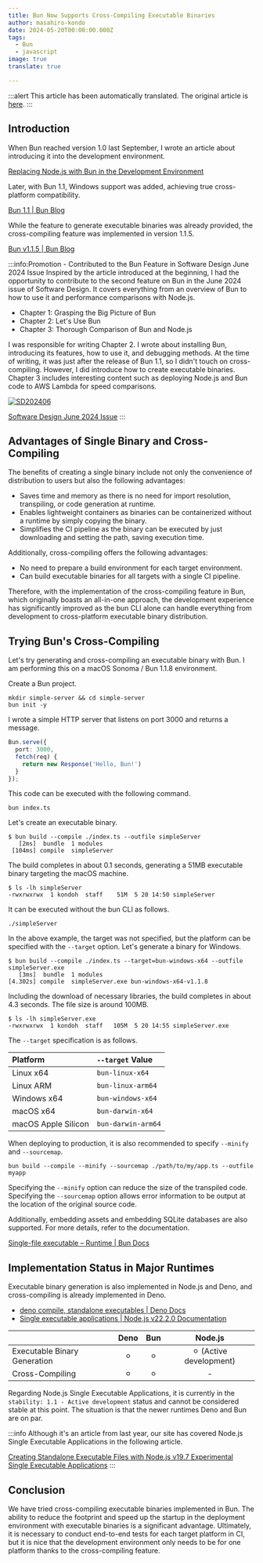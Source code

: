 ```yaml
---
title: Bun Now Supports Cross-Compiling Executable Binaries
author: masahiro-kondo
date: 2024-05-20T00:00:00.000Z
tags:
  - Bun
  - javascript
image: true
translate: true

---
```


:::alert
This article has been automatically translated.
The original article is [here](https://developer.mamezou-tech.com/blogs/2024/05/20/bun-cross-compile/).
:::



## Introduction

When Bun reached version 1.0 last September, I wrote an article about introducing it into the development environment.

[Replacing Node.js with Bun in the Development Environment](/blogs/2023/11/21/replace-nodejs-with-bun-in-devenv/)

Later, with Bun 1.1, Windows support was added, achieving true cross-platform compatibility.

[Bun 1.1 | Bun Blog](https://bun.sh/blog/bun-v1.1)

While the feature to generate executable binaries was already provided, the cross-compiling feature was implemented in version 1.1.5.

[Bun v1.1.5 | Bun Blog](https://bun.sh/blog/bun-v1.1.5)

:::info:Promotion - Contributed to the Bun Feature in Software Design June 2024 Issue
Inspired by the article introduced at the beginning, I had the opportunity to contribute to the second feature on Bun in the June 2024 issue of Software Design. It covers everything from an overview of Bun to how to use it and performance comparisons with Node.js.

- Chapter 1: Grasping the Big Picture of Bun
- Chapter 2: Let's Use Bun
- Chapter 3: Thorough Comparison of Bun and Node.js

I was responsible for writing Chapter 2. I wrote about installing Bun, introducing its features, how to use it, and debugging methods. At the time of writing, it was just after the release of Bun 1.1, so I didn't touch on cross-compiling. However, I did introduce how to create executable binaries.
Chapter 3 includes interesting content such as deploying Node.js and Bun code to AWS Lambda for speed comparisons.

<a href="https://gihyo.jp/magazine/SD/archive/2024/202406" target=_blank><img src="https://gihyo.jp/assets/images/cover/2024/thumb/TH160_642406.jpg" alt="SD202406" /></a>

[Software Design June 2024 Issue](https://gihyo.jp/magazine/SD/archive/2024/202406)
:::

## Advantages of Single Binary and Cross-Compiling
The benefits of creating a single binary include not only the convenience of distribution to users but also the following advantages:

- Saves time and memory as there is no need for import resolution, transpiling, or code generation at runtime.
- Enables lightweight containers as binaries can be containerized without a runtime by simply copying the binary.
- Simplifies the CI pipeline as the binary can be executed by just downloading and setting the path, saving execution time.

Additionally, cross-compiling offers the following advantages:

- No need to prepare a build environment for each target environment.
- Can build executable binaries for all targets with a single CI pipeline.

Therefore, with the implementation of the cross-compiling feature in Bun, which originally boasts an all-in-one approach, the development experience has significantly improved as the bun CLI alone can handle everything from development to cross-platform executable binary distribution.

## Trying Bun's Cross-Compiling
Let's try generating and cross-compiling an executable binary with Bun. I am performing this on a macOS Sonoma / Bun 1.1.8 environment.

Create a Bun project.

```shell
mkdir simple-server && cd simple-server
bun init -y
```

I wrote a simple HTTP server that listens on port 3000 and returns a message.

```typescript:index.ts
Bun.serve({
  port: 3000,
  fetch(req) {
    return new Response('Hello, Bun!')
  }
});
```

This code can be executed with the following command.

```shell
bun index.ts
```

Let's create an executable binary.

```shell
$ bun build --compile ./index.ts --outfile simpleServer
   [2ms]  bundle  1 modules
 [104ms] compile  simpleServer
```

The build completes in about 0.1 seconds, generating a 51MB executable binary targeting the macOS machine.

```shell
$ ls -lh simpleServer
-rwxrwxrwx  1 kondoh  staff    51M  5 20 14:50 simpleServer
```

It can be executed without the bun CLI as follows.

```shell
./simpleServer
```

In the above example, the target was not specified, but the platform can be specified with the `--target` option. Let's generate a binary for Windows.

```shell
$ bun build --compile ./index.ts --target=bun-windows-x64 --outfile simpleServer.exe
   [3ms]  bundle  1 modules
[4.302s] compile  simpleServer.exe bun-windows-x64-v1.1.8
```

Including the download of necessary libraries, the build completes in about 4.3 seconds. The file size is around 100MB.

```shell
$ ls -lh simpleServer.exe
-rwxrwxrwx  1 kondoh  staff   105M  5 20 14:55 simpleServer.exe
```

The `--target` specification is as follows.

| Platform | `--target` Value |
|:--|:--|
| Linux x64   | `bun-linux-x64` |
| Linux ARM   | `bun-linux-arm64` |
| Windows x64 | `bun-windows-x64` |
| macOS x64   | `bun-darwin-x64` |
| macOS Apple Silicon | `bun-darwin-arm64` |

When deploying to production, it is also recommended to specify `--minify` and `--sourcemap`.

```shell
bun build --compile --minify --sourcemap ./path/to/my/app.ts --outfile myapp
```

Specifying the `--minify` option can reduce the size of the transpiled code. Specifying the `--sourcemap` option allows error information to be output at the location of the original source code.

Additionally, embedding assets and embedding SQLite databases are also supported. For more details, refer to the documentation.

[Single-file executable – Runtime | Bun Docs](https://bun.sh/docs/bundler/executables#cross-compile-to-other-platforms)

## Implementation Status in Major Runtimes
Executable binary generation is also implemented in Node.js and Deno, and cross-compiling is already implemented in Deno.

- [deno compile, standalone executables | Deno Docs](https://docs.deno.com/runtime/manual/tools/compiler#cross-compilation)
- [Single executable applications | Node.js v22.2.0 Documentation](https://nodejs.org/api/single-executable-applications.html)

| | Deno | Bun | Node.js |
|:--|:--:|:--:|:--:|
| Executable Binary Generation | ⚪︎ | ⚪︎ | ⚪︎ (Active development) |
| Cross-Compiling      | ⚪︎ | ⚪︎ | - | 

Regarding Node.js Single Executable Applications, it is currently in the `stability: 1.1 - Active development` status and cannot be considered stable at this point. The situation is that the newer runtimes Deno and Bun are on par.

:::info
Although it's an article from last year, our site has covered Node.js Single Executable Applications in the following article.

[Creating Standalone Executable Files with Node.js v19.7 Experimental Single Executable Applications](/blogs/2023/03/01/node19-sea-intro/)
:::

## Conclusion
We have tried cross-compiling executable binaries implemented in Bun.
The ability to reduce the footprint and speed up the startup in the deployment environment with executable binaries is a significant advantage.
Ultimately, it is necessary to conduct end-to-end tests for each target platform in CI, but it is nice that the development environment only needs to be for one platform thanks to the cross-compiling feature.
